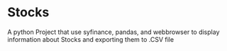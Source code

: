 # Stocks
A python Project that use syfinance, pandas, and webbrowser to display information about Stocks and exporting them to .CSV file
